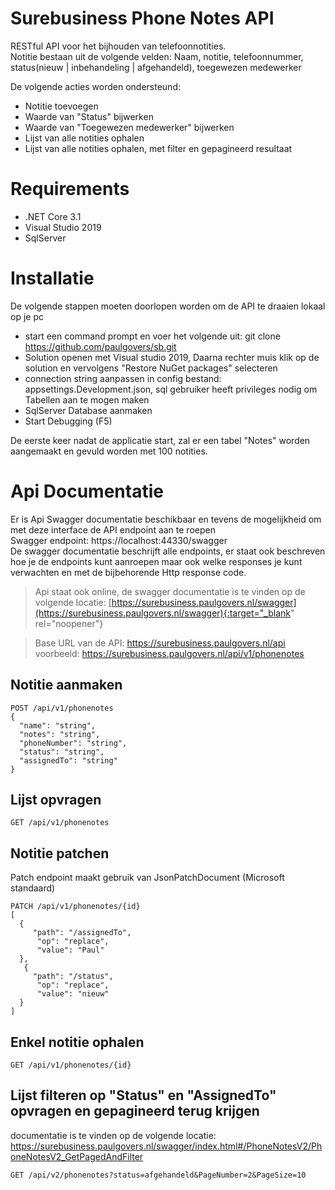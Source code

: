 # Surebusiness Phone Notes API
RESTful API voor het bijhouden van telefoonnotities.<br/>
Notitie bestaan uit de volgende velden: Naam, notitie, telefoonnummer, status(nieuw | inbehandeling | afgehandeld), toegewezen medewerker

De volgende acties worden ondersteund:
* Notitie toevoegen
* Waarde van "Status" bijwerken
* Waarde van "Toegewezen medewerker" bijwerken
* Lijst van alle notities ophalen
* Lijst van alle notities ophalen, met filter en gepagineerd resultaat

# Requirements
* .NET Core 3.1
* Visual Studio 2019
* SqlServer

# Installatie
De volgende stappen moeten doorlopen worden om de API te draaien lokaal op je pc
* start een command prompt en voer het volgende uit: git clone https://github.com/paulgovers/sb.git
* Solution openen met Visual studio 2019, Daarna rechter muis klik op de solution en vervolgens "Restore NuGet packages" selecteren
* connection string aanpassen in config bestand: appsettings.Development.json, sql gebruiker heeft privileges nodig om Tabellen aan te mogen maken
* SqlServer Database aanmaken 
* Start Debugging (F5) 

De eerste keer nadat de applicatie start, zal er een tabel "Notes" worden aangemaakt en gevuld worden met 100 notities.

# Api Documentatie
Er is Api Swagger documentatie beschikbaar en tevens de mogelijkheid om met deze interface de API endpoint aan te roepen
<br/>Swagger endpoint: https://localhost:44330/swagger
<br/>De swagger documentatie beschrijft alle endpoints, er staat ook beschreven hoe je de endpoints kunt aanroepen maar ook welke responses je kunt verwachten en met de bijbehorende Http response code.

>Api staat ook online, de swagger documentatie is te vinden op de volgende locatie:
> [https://surebusiness.paulgovers.nl/swagger](https://surebusiness.paulgovers.nl/swagger){:target="_blank" rel="noopener"}

> Base URL van de API:
> https://surebusiness.paulgovers.nl/api <br/>
> voorbeeld: https://surebusiness.paulgovers.nl/api/v1/phonenotes

## Notitie aanmaken
```code
POST /api/v1/phonenotes
{
  "name": "string",
  "notes": "string",
  "phoneNumber": "string",
  "status": "string",
  "assignedTo": "string"
}
```

## Lijst opvragen
```code
GET /api/v1/phonenotes
```


## Notitie patchen
Patch endpoint maakt gebruik van JsonPatchDocument (Microsoft standaard)
```code
PATCH /api/v1/phonenotes/{id}
[
  {
     "path": "/assignedTo",
      "op": "replace",
      "value": "Paul"
  },
   {
     "path": "/status",
      "op": "replace",
      "value": "nieuw"
  }
]
```

## Enkel notitie ophalen
```code
GET /api/v1/phonenotes/{id}
```

## Lijst filteren op "Status" en "AssignedTo" opvragen en gepagineerd terug krijgen
documentatie is te vinden op de volgende locatie: https://surebusiness.paulgovers.nl/swagger/index.html#/PhoneNotesV2/PhoneNotesV2_GetPagedAndFilter
```code
GET /api/v2/phonenotes?status=afgehandeld&PageNumber=2&PageSize=10
```
